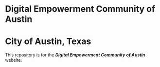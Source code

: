 # Digital Empowerment Community of Austin
# City of Austin, Texas

This repository is for the **_Digital Empowerment Community of Austin_** website.
